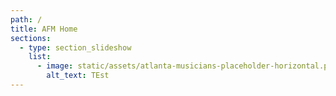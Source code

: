 ```yaml
---
path: /
title: AFM Home
sections:
  - type: section_slideshow
    list:
      - image: static/assets/atlanta-musicians-placeholder-horizontal.png
        alt_text: TEst
---
```

